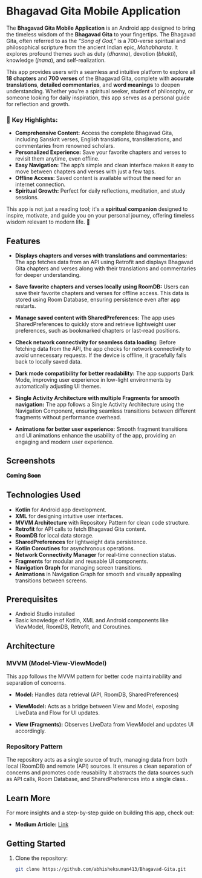 # Bhagavad Gita Mobile Application

The **Bhagavad Gita Mobile Application** is an Android app designed to bring the timeless wisdom of the **Bhagavad Gita** to your fingertips. The Bhagavad Gita, often referred to as the *“Song of God,”* is a 700-verse spiritual and philosophical scripture from the ancient Indian epic, *Mahabharata*. It explores profound themes such as duty (*dharma*), devotion (*bhakti*), knowledge (*jnana*), and self-realization.

This app provides users with a seamless and intuitive platform to explore all **18 chapters** and **700 verses** of the Bhagavad Gita, complete with **accurate translations**, **detailed commentaries**, and **word meanings** to deepen understanding. Whether you're a spiritual seeker, student of philosophy, or someone looking for daily inspiration, this app serves as a personal guide for reflection and growth.


### 🎯 **Key Highlights:**
- **Comprehensive Content:** Access the complete Bhagavad Gita, including Sanskrit verses, English translations, transliterations, and commentaries from renowned scholars.
- **Personalized Experience:** Save your favorite chapters and verses to revisit them anytime, even offline.
- **Easy Navigation:** The app’s simple and clean interface makes it easy to move between chapters and verses with just a few taps.
- **Offline Access:** Saved content is available without the need for an internet connection.
- **Spiritual Growth:** Perfect for daily reflections, meditation, and study sessions.

This app is not just a reading tool; it's a **spiritual companion** designed to inspire, motivate, and guide you on your personal journey, offering timeless wisdom relevant to modern life. 🌟




## Features

- **Displays chapters and verses with translations and commentaries:** The app fetches data from an API using Retrofit and displays Bhagavad Gita chapters and verses along with their translations and commentaries for deeper understanding.

- **Save favorite chapters and verses locally using RoomDB:** Users can save their favorite chapters and verses for offline access. This data is stored using Room Database, ensuring persistence even after app restarts.

- **Manage saved content with SharedPreferences:** The app uses SharedPreferences to quickly store and retrieve lightweight user preferences, such as bookmarked chapters or last-read positions.

- **Check network connectivity for seamless data loading:** Before fetching data from the API, the app checks for network connectivity to avoid unnecessary requests. If the device is offline, it gracefully falls back to locally saved data.

- **Dark mode compatibility for better readability:** The app supports Dark Mode, improving user experience in low-light environments by automatically adjusting UI themes.

- **Single Activity Architecture with multiple Fragments for smooth navigation:** The app follows a Single Activity Architecture using the Navigation Component, ensuring seamless transitions between different fragments without performance overhead.

- **Animations for better user experience:** Smooth fragment transitions and UI animations enhance the usability of the app, providing an engaging and modern user experience.

## Screenshots
**𝐂𝐨𝐦𝐢𝐧𝐠 𝐒𝐨𝐨𝐧**

## Technologies Used

- **Kotlin** for Android app development.
- **XML** for designing intuitive user interfaces.
- **MVVM Architecture** with Repository Pattern for clean code structure.
- **Retrofit** for API calls to fetch Bhagavad Gita content.
- **RoomDB** for local data storage.
- **SharedPreferences** for lightweight data persistence.
- **Kotlin Coroutines** for asynchronous operations.
- **Network Connectivity Manager** for real-time connection status.
- **Fragments** for modular and reusable UI components.
- **Navigation Graph** for managing screen transitions.
- **Animations** in Navigation Graph for smooth and visually appealing transitions between screens.

## Prerequisites

- Android Studio installed
- Basic knowledge of Kotlin, XML and Android components like ViewModel, RoomDB, Retrofit, and Coroutines.

## Architecture

### MVVM (Model-View-ViewModel)
This app follows the MVVM pattern for better code maintainability and separation of concerns.

- **Model:** Handles data retrieval (API, RoomDB, SharedPreferences)

- **ViewModel:** Acts as a bridge between View and Model, exposing LiveData and Flow for UI updates.

- **View (Fragments):** Observes LiveData from ViewModel and updates UI accordingly.

### Repository Pattern
The repository acts as a single source of truth, managing data from both local (RoomDB) and remote (API) sources. It ensures a clean separation of concerns and promotes code reusability
It abstracts the data sources such as API calls, Room Database, and SharedPreferences into a single class..



## Learn More

For more insights and a step-by-step guide on building this app, check out:
- **Medium Article:** [Link](https://medium.com/@abhisheksuman413)

## Getting Started

1. Clone the repository:

   ```bash
   git clone https://github.com/abhisheksuman413/Bhagavad-Gita.git
